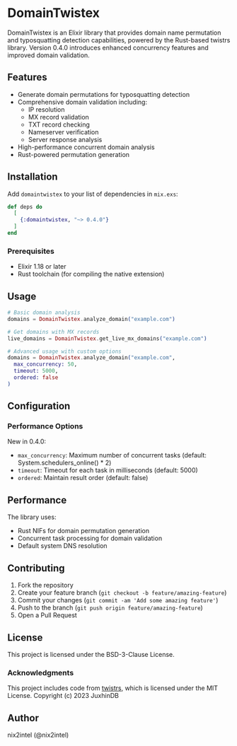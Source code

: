# DomainTwistex

DomainTwistex is an Elixir library that provides domain name permutation and typosquatting detection capabilities, powered by the Rust-based twistrs library. Version 0.4.0 introduces enhanced concurrency features and improved domain validation.

## Features

- Generate domain permutations for typosquatting detection
- Comprehensive domain validation including:
  - IP resolution
  - MX record validation
  - TXT record checking
  - Nameserver verification
  - Server response analysis
- High-performance concurrent domain analysis
- Rust-powered permutation generation

## Installation

Add `domaintwistex` to your list of dependencies in `mix.exs`:

```elixir
def deps do
  [
    {:domaintwistex, "~> 0.4.0"}
  ]
end
```

### Prerequisites

- Elixir 1.18 or later
- Rust toolchain (for compiling the native extension)

## Usage

```elixir
# Basic domain analysis
domains = DomainTwistex.analyze_domain("example.com")

# Get domains with MX records
live_domains = DomainTwistex.get_live_mx_domains("example.com")

# Advanced usage with custom options
domains = DomainTwistex.analyze_domain("example.com",
  max_concurrency: 50,
  timeout: 5000,
  ordered: false
)
```

## Configuration

### Performance Options

New in 0.4.0:
- `max_concurrency`: Maximum number of concurrent tasks (default: System.schedulers_online() * 2)
- `timeout`: Timeout for each task in milliseconds (default: 5000)
- `ordered`: Maintain result order (default: false)

## Performance

The library uses:
- Rust NIFs for domain permutation generation
- Concurrent task processing for domain validation
- Default system DNS resolution

## Contributing

1. Fork the repository
2. Create your feature branch (`git checkout -b feature/amazing-feature`)
3. Commit your changes (`git commit -am 'Add some amazing feature'`)
4. Push to the branch (`git push origin feature/amazing-feature`)
5. Open a Pull Request

## License

This project is licensed under the BSD-3-Clause License.

### Acknowledgments

This project includes code from [twistrs](https://github.com/haveibeensquatted/twistrs), which is licensed under the MIT License.
Copyright (c) 2023 JuxhinDB

## Author

nix2intel (@nix2intel)
```
